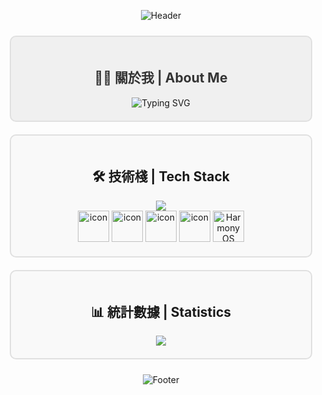 <div align="center">

![Header](https://capsule-render.vercel.app/api?type=waving&color=gradient&height=200&section=header&text=WALKERKILLER&fontSize=80&fontAlignY=35&animation=twinkling&fontColor=white)

<div style="display: flex; justify-content: center; flex-wrap: wrap;">

  <div style="flex: 1; min-width: 300px; margin: 10px; padding: 20px; border: 2px solid #e0e0e0; border-radius: 10px; background-color: #f0f0f0;">
    <h2 style="color: #333333;">👨‍💻 關於我 | About Me</h2>
    <img src="https://readme-typing-svg.herokuapp.com?font=Fira+Code&size=18&duration=3000&pause=1000&color=333333&center=true&vCenter=true&width=600&lines=🎯+程式設計初學者+|+Programming+Beginner;🌱+網頁前端開發初學者+|+Frontend+Development+Beginner;🤖+機器學習初學者+|+Machine+Learning+Beginner;📱+鴻蒙OS開發初學者+|+HarmonyOS+Development+Beginner" alt="Typing SVG" />
  </div>

  <div style="flex: 1; min-width: 300px; margin: 10px; padding: 20px; border: 2px solid #e0e0e0; border-radius: 10px; background-color: #f9f9f9;">
    <h2>🛠️ 技術棧 | Tech Stack</h2>
    <div align="center">
      <img src="https://skillicons.dev/icons?i=html,css,js,python,vscode,git" />
      <br/>
      <img src="https://techstack-generator.vercel.app/react-icon.svg" alt="icon" width="50" height="50" />
      <img src="https://techstack-generator.vercel.app/python-icon.svg" alt="icon" width="50" height="50" />
      <img src="https://techstack-generator.vercel.app/js-icon.svg" alt="icon" width="50" height="50" />
      <img src="https://techstack-generator.vercel.app/github-icon.svg" alt="icon" width="50" height="50" />
      <img src="https://img.shields.io/badge/-HarmonyOS-000000?style=flat-square&logo=huawei&logoColor=red" alt="HarmonyOS" height="50" />
    </div>
  </div>

  <div style="flex: 1; min-width: 300px; margin: 10px; padding: 20px; border: 2px solid #e0e0e0; border-radius: 10px; background-color: #f9f9f9;">
    <h2>📊 統計數據 | Statistics</h2>
    <div align="center">
      <img src="https://github-readme-stats.vercel.app/api/top-langs/?username=WALKERKILLER&layout=compact&theme=radical&hide_border=true&hide_title=true" />
    </div>
  </div>

</div>

![Footer](https://capsule-render.vercel.app/api?type=waving&color=gradient&height=100&section=footer)

</div>   
